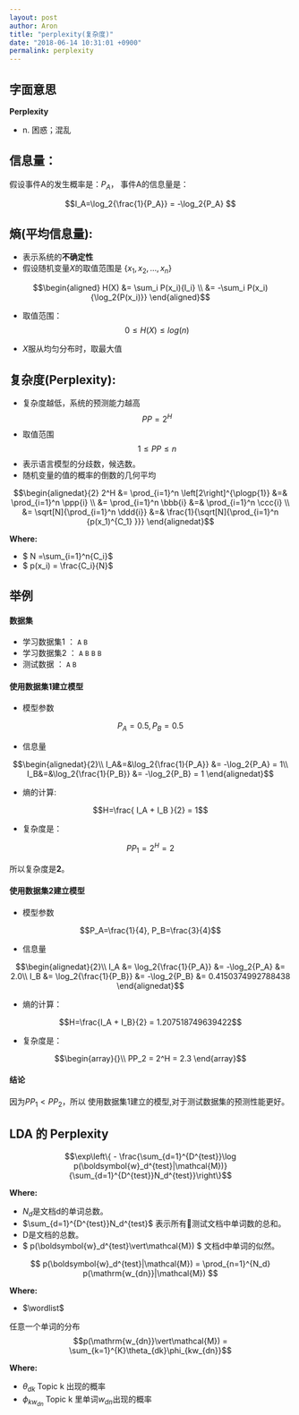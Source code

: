 ```yaml
---
layout: post
author: Aron
title: "perplexity(复杂度)"
date: "2018-06-14 10:31:01 +0900"
permalink: perplexity
---
```




## 字面意思

**Perplexity**

- n. 困惑；混乱





## 信息量：
假设事件A的发生概率是：$P_A$，
事件A的信息量是：

$$I_A=\log_2{\frac{1}{P_A}} = -\log_2{P_A} $$


## 熵(平均信息量):

- 表示系统的**不确定性**
- 假设随机变量$X$的取值范围是 $\left\lbrace { x_1,x_2,...,x_n }\right\rbrace$

$$\begin{aligned}
H(X) &=  \sum_i P(x_i){I_i} \\
     &=  -\sum_i P(x_i){\log_2{P(x_i)}}
\end{aligned}$$

- 取值范围：
$$0 \leq H(X) \leq log(n)$$


- $X$服从均匀分布时，取最大值

## 复杂度(Perplexity):
- 复杂度越低，系统的预测能力越高
$$PP = 2^H$$
- 取值范围
$$1 \leq PP \leq n $$
- 表示语言模型的分歧数，候选数。
- 随机变量的值的概率的倒数的几何平均

$$\newcommand{\plogp}[1]{-p(x_#1) \log_2 {p(x_{#1})}}
\newcommand{\ppp}[1]{\left[2^{-\log_2p(x_#1)}\right]^{p(x_#1)}}
\newcommand{\bbb}[1]{\left[\frac{1}{p(x_#1)}\right]^{p(x_#1)}}
\newcommand{\ccc}[1]{\left[\frac{1}{p(x_#1)}\right]^{\frac{C_#1}{N}}}
\newcommand{\ddd}[1]{\left[\frac{1}{p(x_#1)}\right]^{C_#1}}
$$

$$\begin{alignedat}{2}
2^H 
&= \prod_{i=1}^n \left[2\right]^{\plogp{1}}  &=&  \prod_{i=1}^n \ppp{i} \\
&= \prod_{i=1}^n \bbb{i} &=&  \prod_{i=1}^n \ccc{i} \\
&= \sqrt[N]{\prod_{i=1}^n \ddd{i}} &=& \frac{1}{\sqrt[N]{\prod_{i=1}^n {p(x_1)^{C_1} }}}
\end{alignedat}$$

**Where:** 
- $ N =\sum_{i=1}^n{C_i}$
- $ p(x_i) = \frac{C_i}{N}$

## 举例

#### 数据集

- 学习数据集1 ： `A` `B`
- 学习数据集2 ： `A`  `B`  `B`  `B`
- 测试数据  ： `A` `B`

#### 使用数据集1建立模型

- 模型参数  

$$P_A=0.5,  P_B=0.5$$

- 信息量  

$$\begin{alignedat}{2}\\
I_A&=&\log_2{\frac{1}{P_A}} &= -\log_2{P_A} = 1\\
I_B&=&\log_2{\frac{1}{P_B}} &= -\log_2{P_B} = 1
\end{alignedat}$$

- 熵的计算:

$$H=\frac{ I_A + I_B }{2} = 1$$

- 复杂度是：

$$
PP_1 = 2^H = 2
$$



所以复杂度是**2**。

#### 使用数据集2建立模型

- 模型参数  

$$P_A=\frac{1}{4}, P_B=\frac{3}{4}$$




- 信息量

$$\begin{alignedat}{2}\\
I_A &= \log_2{\frac{1}{P_A}} &= -\log_2{P_A} &= 2.0\\
I_B &= \log_2{\frac{1}{P_B}} &= -\log_2{P_B} &= 0.4150374992788438
\end{alignedat}$$

- 熵的计算：

$$H=\frac{I_A + I_B}{2} = 1.207518749639422$$

- 复杂度是：

$$\begin{array}{}\\
PP_2 = 2^H = 2.3
\end{array}$$

#### 结论  

因为$PP_1 < PP_2$，所以 使用数据集1建立的模型,对于测试数据集的预测性能更好。

## LDA 的 Perplexity

$$\exp\left\{ - \frac{\sum_{d=1}^{D^{test}}\log p(\boldsymbol{w}_d^{test}|\mathcal{M})}{\sum_{d=1}^{D^{test}}N_d^{test}}\right\}$$

**Where:**
- $N_d$是文档d的单词总数。
- $\sum_{d=1}^{D^{test}}N_d^{test}$ 表示所有测试文档中单词数的总和。
- D是文档的总数。  
- $ p(\boldsymbol{w}_d^{test}\vert\mathcal{M}) $ 文档d中单词的似然。

$$ p(\boldsymbol{w}_d^{test}|\mathcal{M}) = \prod_{n=1}^{N_d} p(\mathrm{w_{dn}}|\mathcal{M}) $$

**Where:**

$$ \newcommand{\wordlist}{\boldsymbol{w}_d  = \lbrace \mathrm{w_{d1}},\mathrm{w_{d1}},...,\mathrm{w_{d{N_d}}} \rbrace }$$

- $\wordlist$

任意一个单词的分布$$p(\mathrm{w_{dn}}\vert\mathcal{M}) = \sum_{k=1}^{K}\theta_{dk}\phi_{kw_{dn}}$$


**Where:**

- $\theta_{dk}$ Topic k 出现的概率
- $\phi_{kw_{dn}}$ Topic k 里单词$w_{dn}$出现的概率
